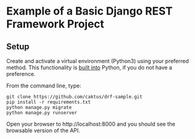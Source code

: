 # Example of a Basic Django REST Framework Project

## Setup

Create and activate a virtual environment (Python3) using your preferred method. This functionality is [built into](https://docs.python.org/3/tutorial/venv.html) Python, if you do not have a preference.

From the command line, type:

```
git clone https://github.com/caktus/drf-sample.git
pip install -r requirements.txt
python manage.py migrate
python manage.py runserver
```

Open your browser to http://localhost:8000 and you should see the browsable version of the API.
